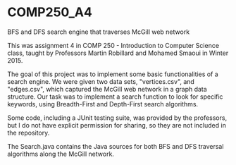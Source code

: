 # COMP250_A4
BFS and DFS search engine that traverses McGill web network

This was assignment 4 in COMP 250 - Introduction to Computer Science class, taught by Professors Martin Robillard and Mohamed Smaoui in Winter 2015.

The goal of this project was to implement some basic functionalities of a search engine. We were given two data sets, "vertices.csv", and "edges.csv", which captured the McGill web network in a graph data structure. Our task was to implement a search function to look for specific keywords, using Breadth-First and Depth-First search algorithms. 

Some code, including a JUnit testing suite, was provided by the professors, but I do not have explicit permission for sharing, so they are not included in the repository.

The Search.java contains the Java sources for both BFS and DFS traversal algorithms along the McGill network.
